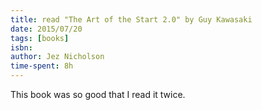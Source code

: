 ```yaml
---
title: read "The Art of the Start 2.0" by Guy Kawasaki
date: 2015/07/20
tags: [books]
isbn:
author: Jez Nicholson
time-spent: 8h
---
```

​​This book was so good that I read it twice.